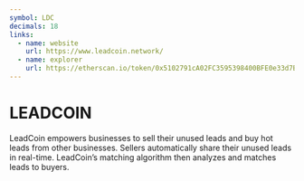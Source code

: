 ```yaml
---
symbol: LDC
decimals: 18
links:
  - name: website
    url: https://www.leadcoin.network/
  - name: explorer
    url: https://etherscan.io/token/0x5102791cA02FC3595398400BFE0e33d7B6C82267
---
```


# LEADCOIN

LeadCoin empowers businesses to sell their unused leads and buy hot leads from other businesses. Sellers automatically share their unused leads in real-time. LeadCoin’s matching algorithm then analyzes and matches leads to buyers.
